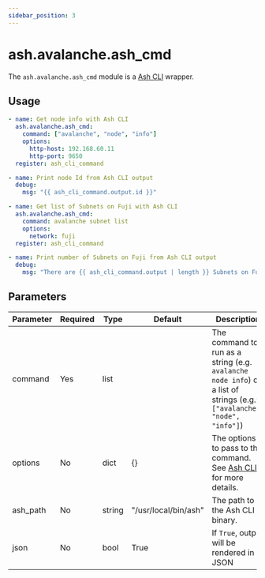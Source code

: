 ```yaml
---
sidebar_position: 3
---
```


# ash.avalanche.ash_cmd

The `ash.avalanche.ash_cmd` module is a [Ash CLI](/docs/toolkit/ash-cli/introduction) wrapper.

## Usage

```yaml
- name: Get node info with Ash CLI
  ash.avalanche.ash_cmd:
    command: ["avalanche", "node", "info"]
    options:
      http-host: 192.168.60.11
      http-port: 9650
  register: ash_cli_command

- name: Print node Id from Ash CLI output
  debug:
    msg: "{{ ash_cli_command.output.id }}"

- name: Get list of Subnets on Fuji with Ash CLI
  ash.avalanche.ash_cmd:
    command: avalanche subnet list
    options:
      network: fuji
  register: ash_cli_command

- name: Print number of Subnets on Fuji from Ash CLI output
  debug:
    msg: "There are {{ ash_cli_command.output | length }} Subnets on Fuji"
```

## Parameters

| Parameter | Required | Type   | Default              | Description                                                                                             |
| --------- | -------- | ------ | -------------------- | ------------------------------------------------------------------------------------------------------- |
| command   | Yes      | list   |                      | The command to run as a string (e.g. `avalanche node info`) or a list of strings (e.g.: `["avalanche", "node", "info"]`)                         |
| options   | No       | dict   | {}                   | The options to pass to the command. See [Ash CLI](/docs/toolkit/ash-cli/introduction) for more details. |
| ash_path  | No       | string | "/usr/local/bin/ash" | The path to the Ash CLI binary.                                                                         |
| json      | No       | bool   | True                 | If `True`, output will be rendered in JSON                                                         |
